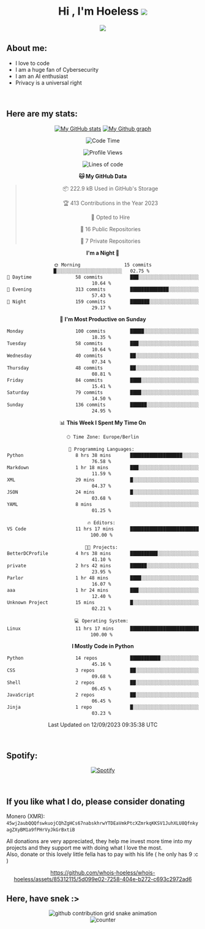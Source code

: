 <h1 align="center">Hi , I'm Hoeless <img src="https://media.giphy.com/media/hvRJCLFzcasrR4ia7z/giphy.gif" width="35"></h1>
<p align="center">
  <a href="https://github.com/whois-hoeless"><img src="https://readme-typing-svg.demolab.com?font=Roboto+Mono&weight=300&size=28&duration=4000&pause=100&color=C109F7&center=true&vCenter=true&width=580&height=127&lines=I'm+a+programmer;I'm+an+AI+enthusiast;I'm+a+big+fan+of+Neural+Networks;I'm+interested+in+Computer+Science;I+love+Cybersecurity;By+the+way+I+use+Arch+%F0%9F%92%80"></a>
</p>

## About me:

- I love to code
- I am a huge fan of Cybersecurity
- I am an AI enthusiast
- Privacy is a universal right

<br>

## Here are my stats:

<div align="center">
    
 [![My GitHub stats](https://github-readme-stats.vercel.app/api?username=whois-hoeless&count_private=true&show_icons=true&theme=radical)](https://github.com/whois-hoeless)
 [![My Github graph](http://github-profile-summary-cards.vercel.app/api/cards/profile-details?username=whois-hoeless&theme=radical)](https://github.com/whois-hoeless)

<!--START_SECTION:waka-->
![Code Time](http://img.shields.io/badge/Code%20Time-136%20hrs%2055%20mins-blue)

![Profile Views](http://img.shields.io/badge/Profile%20Views-14-blue)

![Lines of code](https://img.shields.io/badge/From%20Hello%20World%20I%27ve%20Written-37.2%20thousand%20lines%20of%20code-blue)

**🐱 My GitHub Data** 

> 📦 222.9 kB Used in GitHub's Storage 
 > 
> 🏆 413 Contributions in the Year 2023
 > 
> 💼 Opted to Hire
 > 
> 📜 16 Public Repositories 
 > 
> 🔑 7 Private Repositories 
 > 
**I'm a Night 🦉** 

```text
🌞 Morning                15 commits          █░░░░░░░░░░░░░░░░░░░░░░░░   02.75 % 
🌆 Daytime                58 commits          ███░░░░░░░░░░░░░░░░░░░░░░   10.64 % 
🌃 Evening                313 commits         ██████████████░░░░░░░░░░░   57.43 % 
🌙 Night                  159 commits         ███████░░░░░░░░░░░░░░░░░░   29.17 % 
```
📅 **I'm Most Productive on Sunday** 

```text
Monday                   100 commits         █████░░░░░░░░░░░░░░░░░░░░   18.35 % 
Tuesday                  58 commits          ███░░░░░░░░░░░░░░░░░░░░░░   10.64 % 
Wednesday                40 commits          ██░░░░░░░░░░░░░░░░░░░░░░░   07.34 % 
Thursday                 48 commits          ██░░░░░░░░░░░░░░░░░░░░░░░   08.81 % 
Friday                   84 commits          ████░░░░░░░░░░░░░░░░░░░░░   15.41 % 
Saturday                 79 commits          ████░░░░░░░░░░░░░░░░░░░░░   14.50 % 
Sunday                   136 commits         ██████░░░░░░░░░░░░░░░░░░░   24.95 % 
```


📊 **This Week I Spent My Time On** 

```text
🕑︎ Time Zone: Europe/Berlin

💬 Programming Languages: 
Python                   8 hrs 38 mins       ███████████████████░░░░░░   76.58 % 
Markdown                 1 hr 18 mins        ███░░░░░░░░░░░░░░░░░░░░░░   11.59 % 
XML                      29 mins             █░░░░░░░░░░░░░░░░░░░░░░░░   04.37 % 
JSON                     24 mins             █░░░░░░░░░░░░░░░░░░░░░░░░   03.68 % 
YAML                     8 mins              ░░░░░░░░░░░░░░░░░░░░░░░░░   01.25 % 

🔥 Editors: 
VS Code                  11 hrs 17 mins      █████████████████████████   100.00 % 

🐱‍💻 Projects: 
BetterDCProfile          4 hrs 38 mins       ██████████░░░░░░░░░░░░░░░   41.10 % 
private                  2 hrs 42 mins       ██████░░░░░░░░░░░░░░░░░░░   23.95 % 
Parlor                   1 hr 48 mins        ████░░░░░░░░░░░░░░░░░░░░░   16.07 % 
aaa                      1 hr 24 mins        ███░░░░░░░░░░░░░░░░░░░░░░   12.40 % 
Unknown Project          15 mins             █░░░░░░░░░░░░░░░░░░░░░░░░   02.21 % 

💻 Operating System: 
Linux                    11 hrs 17 mins      █████████████████████████   100.00 % 
```

**I Mostly Code in Python** 

```text
Python                   14 repos            ███████████░░░░░░░░░░░░░░   45.16 % 
CSS                      3 repos             ██░░░░░░░░░░░░░░░░░░░░░░░   09.68 % 
Shell                    2 repos             ██░░░░░░░░░░░░░░░░░░░░░░░   06.45 % 
JavaScript               2 repos             ██░░░░░░░░░░░░░░░░░░░░░░░   06.45 % 
Jinja                    1 repo              █░░░░░░░░░░░░░░░░░░░░░░░░   03.23 % 
```




 Last Updated on 12/09/2023 09:35:38 UTC
<!--END_SECTION:waka-->
</div>
<br>

## Spotify:

<div align="center">

[![Spotify](https://whois-hoeless.vercel.app/api/spotify?background_color=0d1117&border_color=090d13)](https://open.spotify.com/user/heanchenhorst)
</div>

<br>

## If you like what I do, please consider donating

Monero (XMR): ```45wj2aubQQQfswkuojCQhZgHCs67nabskhrwYTDEaVmkPtcXZmrkqKKSV1JuhXLU8QfnkyagZXyBM1a9fPHrVyJkGrBxtiB```

All donations are very appreciated, they help me invest more time into my projects and they support me with doing what I love the most.  
Also, donate or this lovely little fella has to pay with his life (  he only has 9 :c  )

<div align="center">


https://github.com/whois-hoeless/whois-hoeless/assets/85312115/5d099e02-7258-404e-b272-c693c2972ad6


</div>

## Here, have snek :>
<div align="center">
<picture>
  <source media="(prefers-color-scheme: dark)" srcset="https://raw.githubusercontent.com/whois-hoeless/whois-hoeless/output/github-contribution-grid-snake-dark.svg">
  <source media="(prefers-color-scheme: light)" srcset="https://raw.githubusercontent.com/whois-hoeless/whois-hoeless/output/github-contribution-grid-snake.svg">
  <img alt="github contribution grid snake animation" src="https://raw.githubusercontent.com/whois-hoeless/whois-hoeless/output/github-contribution-grid-snake.svg">
</div>

<div align="center">
  <img src="https://moe-counter.glitch.me/get/@hoeless_count?theme=rule34" alt="counter" />
</div>
